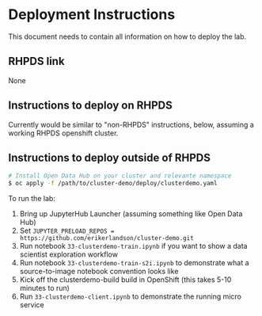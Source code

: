 # Deployment Instructions

This document needs to contain all information on how to deploy the lab. 

## RHPDS link 
None

## Instructions to deploy on RHPDS
Currently would be similar to "non-RHPDS" instructions, below,
assuming a working RHPDS openshift cluster.

## Instructions to deploy outside of RHPDS
```sh
# Install Open Data Hub on your cluster and relevante namespace
$ oc apply -f /path/to/cluster-demo/deploy/clusterdemo.yaml

```

To run the lab:
1. Bring up JupyterHub Launcher (assuming something like Open Data Hub)
1. Set `JUPYTER_PRELOAD_REPOS = https://github.com/erikerlandson/cluster-demo.git`
1. Run notebook `33-clusterdemo-train.ipynb` if you want to show a data scientist exploration workflow
1. Run notebook `33-clusterdemo-train-s2i.ipynb` to demonstrate what a source-to-image notebook convention looks like
1. Kick off the clusterdemo-build build in OpenShift (this takes 5-10 minutes to run)
1. Run `33-clusterdemo-client.ipynb` to demonstrate the running micro service
